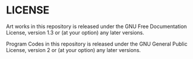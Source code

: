 LICENSE
===
Art works in this repository is released under the GNU Free Documentation License, version 1.3 or (at your option) any later versions.

Program Codes in this repository is released under the GNU General Public License, version 2 or (at your option) any later versions.
